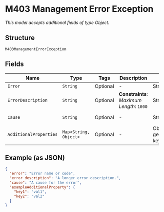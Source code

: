 
# M403 Management Error Exception

*This model accepts additional fields of type Object.*

## Structure

`M403ManagementErrorException`

## Fields

| Name | Type | Tags | Description | Getter | Setter |
|  --- | --- | --- | --- | --- | --- |
| `Error` | `String` | Optional | - | String getError() | setError(String error) |
| `ErrorDescription` | `String` | Optional | **Constraints**: *Maximum Length*: `1000` | String getErrorDescription() | setErrorDescription(String errorDescription) |
| `Cause` | `String` | Optional | - | String getCauseField() | setCauseField(String causeField) |
| `AdditionalProperties` | `Map<String, Object>` | Optional | - | Object getAdditionalProperty(String key) | additionalProperty(String key, Object value) |

## Example (as JSON)

```json
{
  "error": "Error name or code",
  "error_description": "A longer error description.",
  "cause": "A cause for the error",
  "exampleAdditionalProperty": {
    "key1": "val1",
    "key2": "val2"
  }
}
```

